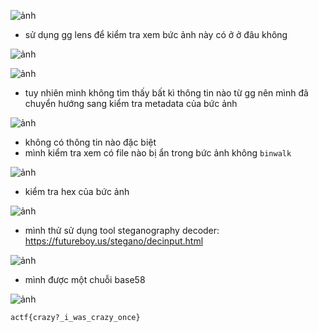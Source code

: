![ảnh](https://github.com/LDV-SpaceK/-ngstromCTF2024/assets/151914246/2e877330-c5b5-42f2-958b-83f2edffa80f)

* sử dụng gg lens để kiểm tra xem bức ảnh này có ở ở đâu không

![ảnh](https://github.com/LDV-SpaceK/-ngstromCTF2024/assets/151914246/d172c1cc-5847-434c-941d-c5bf0ffb2403)

![ảnh](https://github.com/LDV-SpaceK/-ngstromCTF2024/assets/151914246/d65f239c-f1a5-4ea4-be2c-d34ae7451cc3)

* tuy nhiên mình không tìm thấy bất kì thông tin nào từ gg nên mình đã chuyển hướng sang kiểm tra metadata của bức ảnh

![ảnh](https://github.com/LDV-SpaceK/-ngstromCTF2024/assets/151914246/724fe1f6-0383-4fca-8515-48bcec345e49)

* không có thông tin nào đặc biệt
* mình kiểm tra xem có file nào bị ẩn trong bức ảnh không `binwalk`

![ảnh](https://github.com/LDV-SpaceK/-ngstromCTF2024/assets/151914246/26d8e528-eab7-4a2b-9663-00d13d4778b8)

* kiểm tra hex của bức ảnh

![ảnh](https://github.com/LDV-SpaceK/-ngstromCTF2024/assets/151914246/8c878410-6513-44f6-bf56-bcf054e8a5c0)

* mình thử sử dụng tool steganography decoder: https://futureboy.us/stegano/decinput.html

![ảnh](https://github.com/LDV-SpaceK/-ngstromCTF2024/assets/151914246/19cd5be9-c5a0-44ef-ad9a-55f65b571811)

* mình được một chuỗi base58

![ảnh](https://github.com/LDV-SpaceK/-ngstromCTF2024/assets/151914246/95ec4bdc-cbaf-4dda-b765-df15a9ddb12b)

`actf{crazy?_i_was_crazy_once}`
